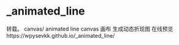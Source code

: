 # _animated_line
转载。 canvas/ animated line
canvas 画布 生成动态折现图
在线预览https://wpysevkk.github.io/_animated_line/ 
